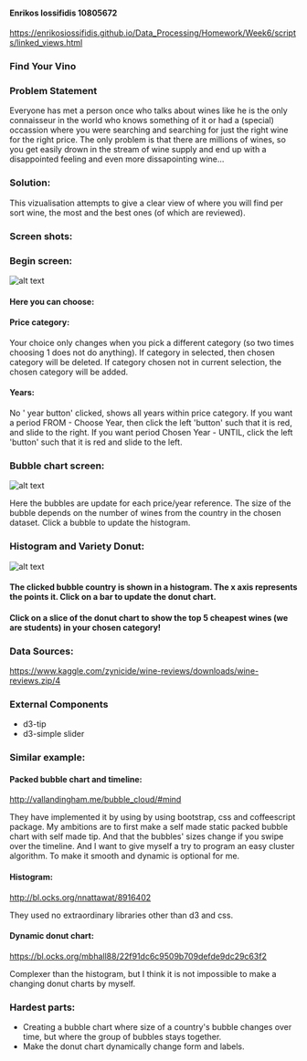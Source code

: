#### Enrikos Iossifidis 10805672
https://enrikosiossifidis.github.io/Data_Processing/Homework/Week6/scripts/linked_views.html
### Find Your Vino

### Problem Statement
Everyone has met a person once who talks about wines like he is the only connaisseur in the world who knows something of it or had a (special) occassion where you were searching and searching for just the right wine for the right price. The only problem is that there are millions of wines, so you get easily drown in the stream of wine supply and end up with a disappointed feeling and even more dissapointing wine...

### Solution:

This vizualisation attempts to give a clear view of where you will find per sort wine, the most and the best ones (of which are reviewed). 

### Screen shots:

### Begin screen:
![alt text](https://raw.githubusercontent.com/enrikosiossifidis/progproject/doc/welcome_text_user_choices.png)

#### Here you can choose:

#### Price category:
Your choice only changes when you pick a different category (so two times choosing 1 does not do anything). If category in selected, then chosen category will be deleted. If category chosen not in current selection, the chosen category will be added.

#### Years:
No ' year button' clicked, shows all years within price category. If you want a period FROM - Choose Year, then click the left 'button' such that it is red, and slide to the right. If you want period Chosen Year - UNTIL, click the left 'button' such that it is red and slide to the left.

### Bubble chart screen:
![alt text](https://raw.githubusercontent.com/enrikosiossifidis/progproject/doc/bubble_chart.png)

Here the bubbles are update for each price/year reference. The size of the bubble depends on the number of wines from the country in the chosen dataset. Click a bubble to update the histogram.

### Histogram and Variety Donut:

![alt text](https://raw.githubusercontent.com/enrikosiossifidis/progproject/doc/hist_donut_best_cheapest.png)

#### The clicked bubble country is shown in a histogram. The x axis represents the points it. Click on a bar to update the donut chart. 

#### Click on a slice of the donut chart to show the top 5 cheapest wines (we are students) in your chosen category!

### Data Sources:

https://www.kaggle.com/zynicide/wine-reviews/downloads/wine-reviews.zip/4

### External Components

* d3-tip
* d3-simple slider

### Similar example: 

#### Packed bubble chart and timeline:
http://vallandingham.me/bubble_cloud/#mind 

They have implemented it by using by using bootstrap, css and coffeescript package. My ambitions are to first make a self made static packed bubble chart with self made tip. And that the bubbles' sizes change if you swipe over the timeline. And I want to give myself a try to program an easy cluster algorithm. To make it smooth and dynamic is optional for me.

#### Histogram:
http://bl.ocks.org/nnattawat/8916402

They used no extraordinary libraries other than d3 and css.

#### Dynamic donut chart:
https://bl.ocks.org/mbhall88/22f91dc6c9509b709defde9dc29c63f2

Complexer than the histogram, but I think it is not impossible to make a changing donut charts by myself.

### Hardest parts:

* Creating a bubble chart where size of a country's bubble changes over time, but where the group of bubbles stays together.
* Make the donut chart dynamically change form and labels.




